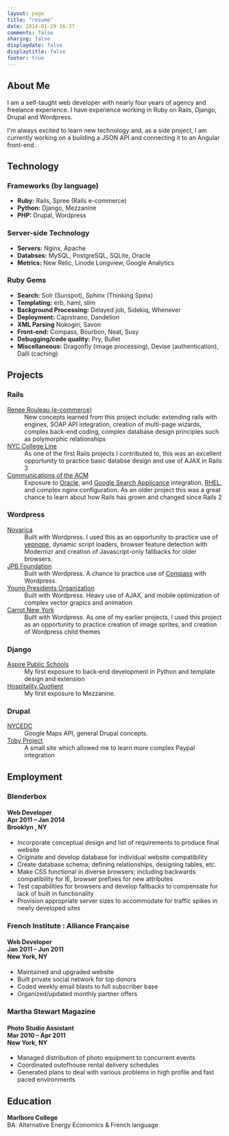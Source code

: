 ```yaml
---
layout: page
title: "resume"
date: 2014-01-29 16:37
comments: false
sharing: false
displaydate: false
displaytitle: false
footer: true
---
```


<section class="about section">
  <h2>About Me</h2>
  <p class="squat">I am a self-taught web developer with nearly four years of agency and freelance experience. I have experience working in Ruby on Rails, Django, Drupal and Wordpress.</p>
  <p class="squat">I'm always excited to learn new technology and, as a side project, I am currently working on a building a JSON API and connecting it to an Angular front-end.</p>
</section>

<section class="technology section">
  <h2>Technology</h2>
  <h3>Frameworks (by language)</h3>

  <ul>
  <li><b>Ruby:</b> Rails, Spree (Rails e-commerce)</li>
  <li><b>Python:</b> Django, Mezzanine</li>
  <li><b>PHP:</b> Drupal, Wordpress</li>
  </ul>

  <h3>Server-side Technology</h3>

  <ul>
  <li><b>Servers:</b> Nginx, Apache</li>
  <li><b>Databses:</b> MySQL, PostgreSQL, SQLite, Oracle</li>
  <li><b>Metrics:</b> New Relic, Linode Longview, Google Analytics</li>
  </ul>

  <h3>Ruby Gems</h3>

  <ul>
  <li><b>Search:</b> Solr (Sunspot), Sphinx (Thinking Spinx)</li>
  <li><b>Templating:</b> erb, haml, slim</li>
  <li><b>Background Processing:</b> Delayed job, Sidekiq, Whenever</li>
  <li><b>Deployment:</b> Capistrano, Dandelion</li>
  <li><b>XML Parsing</b> Nokogiri, Savon</li>
  <li><b>Front-end:</b> Compass, Bourbon, Neat, Susy</li>
  <li><b>Debugging/code quality:</b> Pry, Bullet</li>
  <li><b>Miscellaneous:</b> Dragonfly (image processing), Devise (authentication), Dalli (caching)</li>
  </ul>
</section>

<section class="projects section">
  <h2>Projects</h2>

  <h3>Rails</h3>
  <dl>
  <dt><a target="_blank" href="http://reneerouleau.com">Renee Rouleau (e-commerce)</a></dt>
  <dd>New concepts learned from this project include: extending rails with engines, SOAP API integration, creation of multi-page wizards, complex back-end coding, complex database design principles such as polymorphic relationships</dd>

  <dt><a target="_blank" href="http://nyccollegeline.com">NYC College Line</a></dt>
  <dd>As one of the first Rails projects I contributed to, this was an excellent opportunity to practice basic databse design and use of AJAX in Rails 3</dd>

  <dt><a target="_blank" href="http://cacm.acm.org">Communications of the ACM</a></dt>
  <dd>Exposure to <a target="_blank" href="http://www.oracle.com/us/products/database/overview/index.html">Oracle</a>, and <a target="_blank" href="http://www.google.com/enterprise/search/products/gsa.html">Google Search Applicance</a> integration, <a target="_blank" href="http://www.redhat.com/products/enterprise-linux/">RHEL</a>, and complex nginx configuration. As an older project this was a great chance to learn about how Rails has grown and changed since Rails 2</dd>
  </dl>

  <h3>Wordpress</h3>
  <dl>
  <dt><a target="_blank" href="http://novarica.com">Novarica</a></dt>
  <dd>Built with Wordpress. I used this as an opportunity to practice use of <a target="_blank" href="http://yepnopejs.com/">yepnope</a>, dynamic script loaders, browser feature detection with Modernizr and creation of Javascript-only fallbacks for older browsers.</dd>

  <dt><a target="_blank" href="http://jpbfoundation.org">JPB Foundation</a></dt>
  <dd>Built with Wordpress. A chance to practice use of <a target="_blank" href="http://compass-style.org/">Compass</a> with Wordpress.</dd>

  <dt><a target="_blank" href="http://ypo.org">Young Presidents Organization</a></dt>
  <dd>Built with Wordpress. Heavy use of AJAX, and mobile optimization of complex vector grapics and animation</dd> 

  <dt><a target="_blank" href="http://carrotnewyork.com">Carrot New York</a></dt>
  <dd>Built with Wordpress. As one of my earlier projects, I used this project as an opportunity to practice creation of image sprites, and creation of Wordpress child themes</dd>
  </dl>

  <h3>Django</h3>
  <dl>
  <dt><a target="_blank" href="http://aspirepublicschools.org/">Aspire Public Schools</a></dt>
  <dd>My first exposure to back-end development in Python and template design and extension</dd> 

  <dt><a target="_blank" href="http://hospitalityq.com/">Hospitality Quotient</a></dt>
  <dd>My first exposure to Mezzanine.</dd> 
  </dl>

  <h3>Drupal</h3>
  <dl>
  <dt><a target="_blank" href="http://nycedc.com">NYCEDC</a></dt>
  <dd>Google Maps API, general Drupal concepts.</dd>

  <dt><a target="_blank" href="http://tobyproject.org">Toby Project</a></dt>
  <dd>A small site which allowed me to learn more complex Paypal integration</dd>
  </dl>
</section>

<section class="employment section">
  <h2>Employment</h2>

  <h3>Blenderbox</h3>
  <h4>Web Developer<br />
  Apr 2011 – Jan 2014<br />
  Brooklyn , NY</h4>

  <ul>
  <li>Incorporate conceptual design and list of requirements to produce final website</li>
  <li>Originate and develop database for individual website compatibility</li>
  <li>Create database schema; defining relationships, designing tables, etc.</li>
  <li>Make CSS functional in diverse browsers; including backwards compatibility for IE, browser prefixes for new attributes</li>
  <li>Test capabilities for browsers and develop fallbacks to compensate for lack of built in functionality</li>
  <li>Provision appropriate server sizes to accommodate for traffic spikes in newly developed sites</li>
  </ul>

  <h3>French Institute : Alliance Française</h3>
  <h4>Web Developer <br />
  Jan 2011 – Jun 2011 <br />
  New York, NY</h4>

  <ul>
  <li>Maintained and upgraded website</li>
  <li>Built private social network for top donors</li>
  <li>Coded weekly email blasts to full subscriber base</li>
  <li>Organized/updated monthly partner offers</li>
  </ul>

  <h3>Martha Stewart Magazine</h3>
  <h4>Photo Studio Assistant<br />
  Mar 2010 – Apr 2011 <br />
  New York, NY</h4>

  <ul>
  <li>Managed distribution of photo equipment to concurrent events</li>
  <li>Coordinated out­of­house rental delivery schedules</li>
  <li>Generated plans to deal with various problems in high profile and fast paced environments</li>
  </ul>
</section>

<section class="education section">
  <h2>Education</h2>
  <p><b>Marlboro College</b> <br />
  BA: Alternative Energy Economics &amp; French language</p>
</section>


